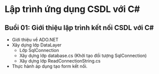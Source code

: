 # Lập trình ứng dụng CSDL với C#

## Buổi 01: Giới thiệu lập trình kết nối CSDL với C#
  - Giới thiệu về ADO.NET
  - Xây dựng lớp DataLayer
    + Lớp SqlConnection
    + Xây dựng lớp database.cs (Khởi tạo đối tượng SqlConnection)
    + Xây dựng lớp ReadConnectionString.cs
  - Thực hành áp dụng tạo form kết nối.
